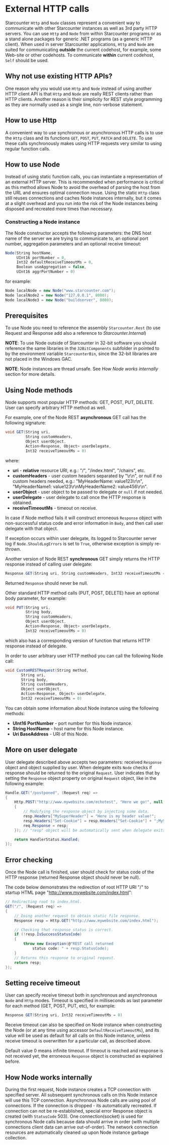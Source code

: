 # External HTTP calls

Starcounter `Http` and `Node` classes represent a convenient way to communicate with other Starcounter instances as well as 3rd party HTTP servers. You can use `Http` and `Node` from within Starcounter programs or as a stand alone packages for generic .NET programs (as a generic HTTP client). When used in server Starcounter applications, `Http` and `Node` are suited for communicating **outside** the current codehost, for example, some Web-site or other codehosts. To communicate **within** current codehost, `Self` should be used.

## Why not use existing HTTP APIs?

One reason why you would use `Http` and `Node` instead of using another HTTP client API is that `Http` and `Node` are really REST clients rather than HTTP clients. Another reason is their simplicity for REST style programming as they are normally used as a single line, non-verbose statement.

## How to use Http

A convenient way to use synchronous or asynchronous HTTP calls is to use the ```Http``` class and its functions ```GET```, ```POST```, ```PUT```, ```PATCH``` and ```DELETE```. To use these calls synchronously makes using HTTP requests very similar to using regular function calls.

## How to use Node

Instead of using static function calls, you can instantiate a representation of an external HTTP server. This is recommended when performance is critical as this method allows Node to avoid the overhead of parsing the host from the URL and ensures optimal connection reuse. Using the static ```Http``` class still reuses connections and caches Node instances internally, but it comes at a slight overhead and you run into the risk of the Node instances being disposed and recreated more times than necessary.

### Constructing a Node instance
The Node constructor accepts the following parameters: the DNS host name of the server we are trying to communicate to, an optional port number, aggregation parameters and an optional receive timeout:

```cs
Node(String hostName,
     UInt16 portNumber = 0,
     Int32 defaultReceiveTimeoutMs = 0,
     Boolean useAggregation = false,
     UInt16 aggrPortNumber = 0)
```

for example:

```cs
Node localNode = new Node("www.starcounter.com");
Node localNode2 = new Node("127.0.0.1", 8080);
Node localNode3 = new Node("buildserver", 8080);
```

## Prerequisites
To use Node you need to reference the assembly ```Starcounter.Rest``` (to use Request and Response add also a reference to _Starcounter.Internal_)

**NOTE**: To use Node outside of Starcounter in 32-bit software you should reference the same libraries in the ```32BitComponents``` subfolder in pointed to by the environment variable ```StarcounterBin```, since the 32-bit libraries are not placed in the Windows GAC.


**NOTE**: Node instances are thread unsafe. See *How Node works internally* section for more details.

## Using Node methods

Node supports most popular HTTP methods: GET, POST, PUT, DELETE. User can specify arbitrary HTTP method as well.

For example, one of the Node REST **asynchronous** GET call has the following signature:

```cs
void GET(String uri,
         String customHeaders,
         Object userObject,
         Action<Response, Object> userDelegate,
         Int32 receiveTimeoutMs = 0)
```

where:

* **uri** - **relative** resource URI, e.g.: "/", "/index.html", "/chairs", etc.
* **customHeaders** - user custom headers separated by "\r\n", or null if no custom headers needed, e.g.: "MyHeaderName: value123\r\n", "MyHeaderName1: value123\r\nMyHeaderName2: value456\r\n".
* **userObject** - user object to be passed to delegate or `null` if not needed.
* **userDelegate** - user delegate to call once the HTTP response is obtained.
* **receiveTimeoutMs** - timeout on receive.

In case if Node method fails it will construct erroneous `Response` object with non-successful status code and error information in `Body`, and then call user delegate with that object.

If exception occurs within user delegate, its logged to Starcounter server log if `Node.ShouldLogErrors` is set to `True`, otherwise exception is simply re-thrown.

Another version of Node REST **synchronous** GET simply returns the HTTP response instead of calling user delegate:

```cs
Response GET(String uri, String customHeaders, Int32 receiveTimeoutMs = 0)
```

Returned `Response` should never be null.

Other standard HTTP method calls (PUT, POST, DELETE) have an optional body parameter, for example:

```cs
void PUT(String uri,
         String body,
         String customHeaders,
         Object userObject,
         Action<Response, Object> userDelegate,
         Int32 receiveTimeoutMs = 0)
```

which also has a corresponding version of function that returns HTTP response instead of delegate.

In order to user arbitrary user HTTP method you can call the following Node call:

```cs
void CustomRESTRequest(String method,
       String uri,
       String body,
       String customHeaders,
       Object userObject,
       Action<Response, Object> userDelegate,
       Int32 receiveTimeoutMs = 0)
```

You can obtain some information about Node instance using the following methods:

* **UInt16 PortNumber** - port number for this Node instance.
* **String HostName** - host name for this Node instance.
* **Uri BaseAddress** - URI of this Node.

## More on user delegate

User delegate described above accepts two parameters: received `Response` object and object supplied by user. When delegate exits `Node` checks if response should be returned to the original `Request`. User indicates that by setting the `Response` object property on original `Request` object, like in the following example:

```cs
Handle.GET("/postponed", (Request req) =>
{
    Http.POST("http://www.mywebsite.com/echotest", "Here we go!", null, null, (Response resp, Object userObject) =>
    {
        // Modifying the response object by injecting some data.
        resp.Headers["MySuperHeader"] = "Here is my header value!";
        resp.Headers["Set-Cookie"] = resp.Headers["Set-Cookie"] + ";MySuperCookie=CookieValue";
        req.Response = resp;
    }); // "resp" object will be automatically sent when delegate exits.

    return HandlerStatus.Handled;
});
```

## Error checking

Once the Node call is finished, user should check for status code of the HTTP response (returned Response object should never be null).

The code below demonstrates the redirection of root HTTP URI "/" to startup HTML page "http://www.mywebsite.com/index.html":

```cs
// Redirecting root to index.html.
GET("/", (Request req) =>
{
    // Doing another request to obtain static file response.
    Response resp = Http.GET("http://www.mywebsite.com/index.html");

    // Checking that response status is correct.
    if (!resp.IsSuccessStatusCode)
    {
        throw new Exception(@"REST call returned
            status code: " + resp.StatusCode);
    }
    // Returns this response to original request.
    return resp;
});
```

## Setting receive timeout

User can specify receive timeout both in synchronous and asynchronous `Node` and `Http` modes. Timeout is specified in milliseconds as last parameter for each method (GET, POST, PUT, etc), for example:

```cs
Response GET(String uri, Int32 receiveTimeoutMs = 0)
```

Receive timeout can also be specified on Node instance when constructing the Node (or at any time using accessor `DefaultReceiveTimeoutMs`), and its value will be used as default for all calls on this Node instance, unless receive timeout is overwritten for a particular call, as described above.

Default value 0 means infinite timeout.
If timeout is reached and response is not received yet, the erroneous `Response` object is constructed as explained before.

## How Node works internally

During the first request, Node instance creates a TCP connection with specified server. All subsequent synchronous calls on this Node instance will use this TCP connection. Asynchronous Node calls are using pool of connections. If the connection is dropped - its automatically recreated. If connection can not be re-established, special error Response object is created (with `StatusCode` 503). One connection(socket) is used for synchronous Node calls because data should arrive in order (with multiple connections client data can arrive out-of-order). The network connection resources are automatically cleaned up upon Node instance garbage collection.
